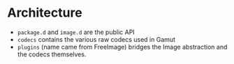 # Architecture

- `package.d` and `image.d` are the public API
- `codecs` contains the various raw codecs used in Gamut
- `plugins` (name came from FreeImage) bridges the Image 
  abstraction and the codecs themselves.